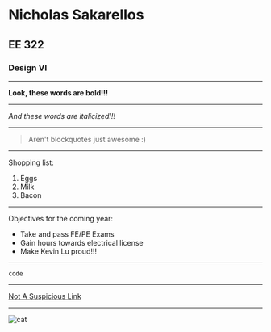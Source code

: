 # Nicholas Sakarellos

## EE 322 

### Design VI

---

**Look, these words are bold!!!**

---

*And these words are italicized!!!*

---

> Aren't blockquotes just awesome :)

---

Shopping list:
1. Eggs
2. Milk
3. Bacon

---

Objectives for the coming year:   
- Take and pass FE/PE Exams
- Gain hours towards electrical license
- Make Kevin Lu proud!!!

---

`code`

---

[Not A Suspicious Link](https://youtu.be/dQw4w9WgXcQ0)

---

![cat](https://github.com/user-attachments/assets/0aa8a0b1-d41d-4d57-bdc5-7a5e5779ea45)
